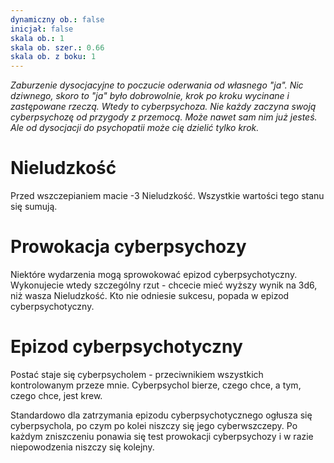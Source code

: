 ```yaml
---
dynamiczny ob.: false
inicjał: false
skala ob.: 1
skala ob. szer.: 0.66
skala ob. z boku: 1
---
```


*Zaburzenie dysocjacyjne to poczucie oderwania od własnego "ja". Nic dziwnego, skoro to "ja" było dobrowolnie, krok po kroku wycinane i zastępowane rzeczą. Wtedy to cyberpsychoza. Nie każdy zaczyna swoją cyberpsychozę od przygody z przemocą. Może nawet sam nim już jesteś. Ale od dysocjacji do psychopatii może cię dzielić tylko krok.*

# Nieludzkość
Przed wszczepianiem macie -3 Nieludzkość. Wszystkie wartości tego stanu się sumują.
# Prowokacja cyberpsychozy
Niektóre wydarzenia mogą sprowokować epizod cyberpsychotyczny. Wykonujecie wtedy szczególny rzut - chcecie mieć wyższy wynik na 3d6, niż wasza Nieludzkość. Kto nie odniesie sukcesu, popada w epizod cyberpsychotyczny.

# Epizod cyberpsychotyczny
Postać staje się cyberpsycholem - przeciwnikiem wszystkich kontrolowanym przeze mnie. Cyberpsychol bierze, czego chce, a tym, czego chce, jest krew.

Standardowo dla zatrzymania epizodu cyberpsychotycznego ogłusza się cyberpsychola, po czym po kolei niszczy się jego cyberwszczepy. Po każdym zniszczeniu ponawia się test prowokacji cyberpsychozy i w razie niepowodzenia niszczy się kolejny.
